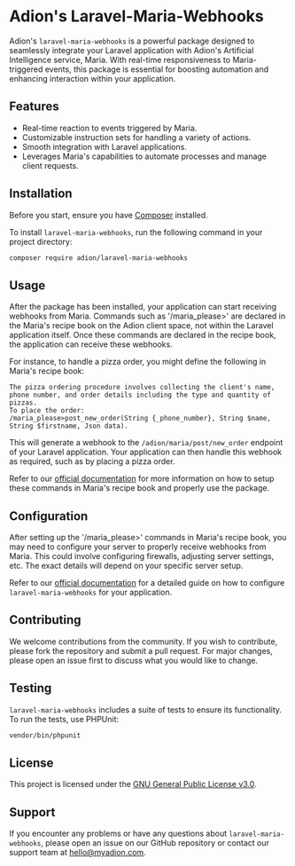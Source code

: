 # Adion's Laravel-Maria-Webhooks

Adion's `laravel-maria-webhooks` is a powerful package designed to seamlessly integrate your Laravel application with Adion's Artificial Intelligence service, Maria. With real-time responsiveness to Maria-triggered events, this package is essential for boosting automation and enhancing interaction within your application.

## Features

- Real-time reaction to events triggered by Maria.
- Customizable instruction sets for handling a variety of actions.
- Smooth integration with Laravel applications.
- Leverages Maria's capabilities to automate processes and manage client requests.

## Installation

Before you start, ensure you have [Composer](https://getcomposer.org/) installed.

To install `laravel-maria-webhooks`, run the following command in your project directory:

```bash
composer require adion/laravel-maria-webhooks
```

## Usage
After the package has been installed, your application can start receiving webhooks from Maria. Commands such as '/maria_please>' are declared in the Maria's recipe book on the Adion client space, not within the Laravel application itself. Once these commands are declared in the recipe book, the application can receive these webhooks.

For instance, to handle a pizza order, you might define the following in Maria's recipe book:

```
The pizza ordering procedure involves collecting the client's name, phone number, and order details including the type and quantity of pizzas.
To place the order:
/maria_please>post_new_order(String {_phone_number}, String $name, String $firstname, Json data).
```
This will generate a webhook to the `/adion/maria/post/new_order` endpoint of your Laravel application. Your application can then handle this webhook as required, such as by placing a pizza order.

Refer to our [official documentation](link-soon) for more information on how to setup these commands in Maria's recipe book and properly use the package.

## Configuration

After setting up the '/maria_please>' commands in Maria's recipe book, you may need to configure your server to properly receive webhooks from Maria. This could involve configuring firewalls, adjusting server settings, etc. The exact details will depend on your specific server setup.

Refer to our [official documentation](link-soon) for a detailed guide on how to configure `laravel-maria-webhooks` for your application.

## Contributing

We welcome contributions from the community. If you wish to contribute, please fork the repository and submit a pull request. For major changes, please open an issue first to discuss what you would like to change.

## Testing

`laravel-maria-webhooks` includes a suite of tests to ensure its functionality. To run the tests, use PHPUnit:

```bash
vendor/bin/phpunit
```

## License

This project is licensed under the [GNU General Public License v3.0](link-soon).

## Support

If you encounter any problems or have any questions about `laravel-maria-webhooks`, please open an issue on our GitHub repository or contact our support team at hello@myadion.com.

